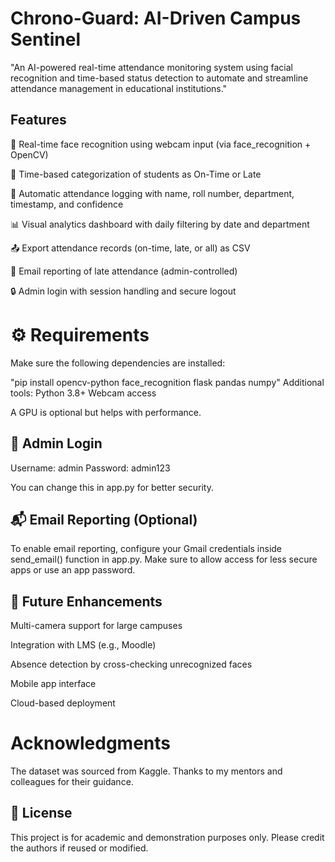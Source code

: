 # Chrono-Guard: AI-Driven Campus Sentinel
"An AI-powered real-time attendance monitoring system using facial recognition and time-based status detection to automate and streamline attendance management in educational institutions."

## Features
🎥 Real-time face recognition using webcam input (via face_recognition + OpenCV)

📍 Time-based categorization of students as On-Time or Late

📄 Automatic attendance logging with name, roll number, department, timestamp, and confidence

📊 Visual analytics dashboard with daily filtering by date and department

📤 Export attendance records (on-time, late, or all) as CSV

📧 Email reporting of late attendance (admin-controlled)

🔒 Admin login with session handling and secure logout

# ⚙️ Requirements
Make sure the following dependencies are installed:

"pip install opencv-python face_recognition flask pandas numpy"
Additional tools:
Python 3.8+
Webcam access

A GPU is optional but helps with performance.
## 🔐 Admin Login
Username: admin
Password: admin123

You can change this in app.py for better security.
## 📬 Email Reporting (Optional)
To enable email reporting, configure your Gmail credentials inside send_email() function in app.py. Make sure to allow access for less secure apps or use an app password.

## 🧠 Future Enhancements
Multi-camera support for large campuses

Integration with LMS (e.g., Moodle)

Absence detection by cross-checking unrecognized faces

Mobile app interface

Cloud-based deployment

# Acknowledgments
The dataset was sourced from Kaggle.
Thanks to my mentors and colleagues for their guidance.

## 📄 License
This project is for academic and demonstration purposes only. Please credit the authors if reused or modified.
